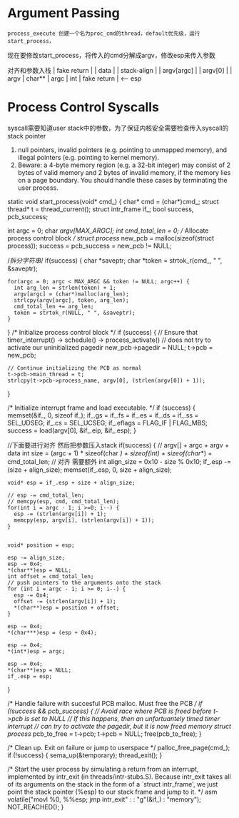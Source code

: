 # Argument Passing

    process_execute 创建一个名为proc_cmd的thread，default优先级，运行start_process，
现在要修改start_process，将传入的cmd分解成argv，修改esp来传入参数

对齐和参数入栈
|    fake return     |
|    data            |
|    stack-align     |
|    argv[argc]      |
|    argv[0]         |
|    argv            |     char**
|    argc            |     int 
|    fake return     | <-- esp


# Process Control Syscalls

syscall需要知道user stack中的参数，为了保证内核安全需要检查传入syscall的stack pointer

1. null pointers, invalid pointers (e.g. pointing to unmapped memory), and illegal pointers (e.g. pointing to kernel memory). 
2. Beware: a 4-byte memory region (e.g. a 32-bit integer) may consist of 2 bytes of valid memory and 2 bytes of invalid memory, if the memory lies on a page boundary. You should handle these cases by terminating the user process.

static void start_process(void* cmd_) {
  char* cmd = (char*)cmd_;
  struct thread* t = thread_current();
  struct intr_frame if_;
  bool success, pcb_success;

  int argc = 0;
  char *argv[MAX_ARGC];
  int cmd_total_len = 0;
  /* Allocate process control block */
  struct process* new_pcb = malloc(sizeof(struct process));
  success = pcb_success = new_pcb != NULL;

  /*拆分字符串*/
  if(success) {
    char *saveptr;
    char *token = strtok_r(cmd_, " ", &saveptr);

    for(argc = 0; argc < MAX_ARGC && token != NULL; argc++) {
      int arg_len = strlen(token) + 1;
      argv[argc] = (char*)malloc(arg_len);
      strlcpy(argv[argc], token, arg_len);
      cmd_total_len += arg_len;
      token = strtok_r(NULL, " ", &saveptr);
    }

  }
  /* Initialize process control block */
  if (success) {
    // Ensure that timer_interrupt() -> schedule() -> process_activate()
    // does not try to activate our uninitialized pagedir
    new_pcb->pagedir = NULL;
    t->pcb = new_pcb;

    // Continue initializing the PCB as normal
    t->pcb->main_thread = t;
    strlcpy(t->pcb->process_name, argv[0], (strlen(argv[0]) + 1));
  }

  /* Initialize interrupt frame and load executable. */
  if (success) {
    memset(&if_, 0, sizeof if_);
    if_.gs = if_.fs = if_.es = if_.ds = if_.ss = SEL_UDSEG;
    if_.cs = SEL_UCSEG;
    if_.eflags = FLAG_IF | FLAG_MBS;
    success = load(argv[0], &if_.eip, &if_.esp);
  }

  //下面要进行对齐 然后把参数压入stack
  if(success) {
    // argv[] + argc + argv + data
    int size = (argc + 1) * sizeof(char *) + sizeof(int) + sizeof(char**) + cmd_total_len;
    // 对齐 需要额外
    int align_size = 0x10 - size % 0x10;
    if_.esp -= (size + align_size);
    memset(if_.esp, 0, size + align_size);

    void* esp = if_.esp + size + align_size;
    
    // esp -= cmd_total_len;
    // memcpy(esp, cmd, cmd_total_len);
    for(int i = argc - 1; i >=0; i--) {
      esp -= (strlen(argv[i]) + 1);
      memcpy(esp, argv[i], (strlen(argv[i]) + 1));
    }


    void* position = esp;

    esp -= align_size;
    esp -= 0x4;
    *(char**)esp = NULL; 
    int offset = cmd_total_len;
    // push pointers to the arguments onto the stack
    for (int i = argc - 1; i >= 0; i--) {
      esp -= 0x4;
      offset -= (strlen(argv[i]) + 1);
      *(char**)esp = position + offset;
    }
    
    esp -= 0x4;
    *(char***)esp = (esp + 0x4); 

    esp -= 0x4;
    *(int*)esp = argc; 

    esp -= 0x4;
    *(char**)esp = NULL; 
    if_.esp = esp;


  }

  /* Handle failure with succesful PCB malloc. Must free the PCB */
  if (!success && pcb_success) {
    // Avoid race where PCB is freed before t->pcb is set to NULL
    // If this happens, then an unfortuantely timed timer interrupt
    // can try to activate the pagedir, but it is now freed memory
    struct process* pcb_to_free = t->pcb;
    t->pcb = NULL;
    free(pcb_to_free);
  }

  /* Clean up. Exit on failure or jump to userspace */
  palloc_free_page(cmd_);
  if (!success) {
    sema_up(&temporary);
    thread_exit();
  }

  /* Start the user process by simulating a return from an
     interrupt, implemented by intr_exit (in
     threads/intr-stubs.S).  Because intr_exit takes all of its
     arguments on the stack in the form of a `struct intr_frame',
     we just point the stack pointer (%esp) to our stack frame
     and jump to it. */
  asm volatile("movl %0, %%esp; jmp intr_exit" : : "g"(&if_) : "memory");
  NOT_REACHED();
}